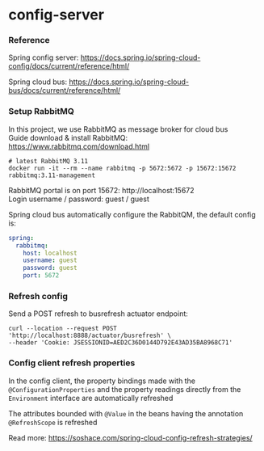 # config-server

### Reference
Spring config server: https://docs.spring.io/spring-cloud-config/docs/current/reference/html/

Spring cloud bus: https://docs.spring.io/spring-cloud-bus/docs/current/reference/html/

### Setup RabbitMQ
In this project, we use RabbitMQ as message broker for cloud bus \
Guide download & install RabbitMQ: https://www.rabbitmq.com/download.html
```shell
# latest RabbitMQ 3.11
docker run -it --rm --name rabbitmq -p 5672:5672 -p 15672:15672 rabbitmq:3.11-management
```
RabbitMQ portal is on port 15672: http://localhost:15672 \
Login username / password: guest / guest

Spring cloud bus automatically configure the RabbitQM, the default config is:
```yaml
spring:
  rabbitmq:
    host: localhost
    username: guest
    password: guest
    port: 5672
```

### Refresh config
Send a POST refresh to busrefresh actuator endpoint:
```shell
curl --location --request POST 'http://localhost:8888/actuator/busrefresh' \
--header 'Cookie: JSESSIONID=AED2C36D0144D792E43AD35BA8968C71'
```

### Config client refresh properties
In the config client, the property bindings made with the ``@ConfigurationProperties`` and the property readings directly from the ``Environment`` interface
are automatically refreshed

The attributes bounded with ``@Value`` in the beans having the annotation ``@RefreshScope`` is refreshed

Read more: https://soshace.com/spring-cloud-config-refresh-strategies/